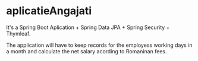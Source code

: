 # aplicatieAngajati

It's a Spring Boot Aplication + Spring Data JPA + Spring Security + Thymleaf. 

The application will have to keep records for the employess working days in a month and calculate the net salary acording to Romaninan fees.
